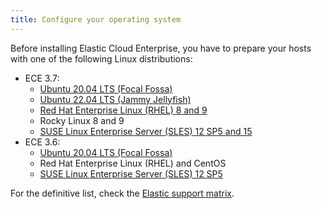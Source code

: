 ```yaml
---
title: Configure your operating system
---
```


Before installing Elastic Cloud Enterprise, you have to prepare your hosts with one of the following Linux distributions:

- ECE 3.7:
  - [Ubuntu 20.04 LTS (Focal Fossa)](ubuntu2.md)
  - [Ubuntu 22.04 LTS (Jammy Jellyfish)](ubuntu3.md)
  - [Red Hat Enterprise Linux (RHEL) 8 and 9](redhat.md)
  - Rocky Linux 8 and 9
  - [SUSE Linux Enterprise Server (SLES) 12 SP5 and 15](suse.md)
- ECE 3.6:
  - [Ubuntu 20.04 LTS (Focal Fossa)](ubuntu2.md)
  - Red Hat Enterprise Linux (RHEL) and CentOS
  - [SUSE Linux Enterprise Server (SLES) 12 SP5](suse.md)

For the definitive list, check the [Elastic support matrix](https://www.elastic.co/support/matrix#matrix_os).